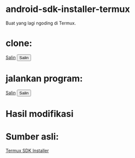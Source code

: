 # android-sdk-installer-termux
Buat yang lagi ngoding di Termux.

# clone:
[Salin](javascript:void(0);) <!--copy to clipboard--><button onclick="navigator.clipboard.writeText('https://github.com/Gopartner/android-sdk-installer-termux.git')">Salin</button>


# jalankan program:
[Salin](javascript:void(0);) <!--copy to clipboard--><button onclick="navigator.clipboard.writeText('npm start')">Salin</button>



# Hasil modifikasi
# Sumber asli: 
[Termux SDK Installer](https://github.com/Sohil876/termux-sdk-installer)
